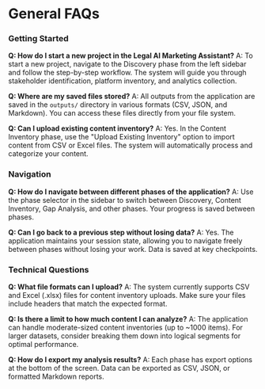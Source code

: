 # General FAQs

### Getting Started

**Q: How do I start a new project in the Legal AI Marketing Assistant?**
A: To start a new project, navigate to the Discovery phase from the left sidebar and follow the step-by-step workflow. The system will guide you through stakeholder identification, platform inventory, and analytics collection.

**Q: Where are my saved files stored?**
A: All outputs from the application are saved in the `outputs/` directory in various formats (CSV, JSON, and Markdown). You can access these files directly from your file system.

**Q: Can I upload existing content inventory?**
A: Yes. In the Content Inventory phase, use the "Upload Existing Inventory" option to import content from CSV or Excel files. The system will automatically process and categorize your content.

### Navigation

**Q: How do I navigate between different phases of the application?**
A: Use the phase selector in the sidebar to switch between Discovery, Content Inventory, Gap Analysis, and other phases. Your progress is saved between phases.

**Q: Can I go back to a previous step without losing data?**
A: Yes. The application maintains your session state, allowing you to navigate freely between phases without losing your work. Data is saved at key checkpoints.

### Technical Questions

**Q: What file formats can I upload?**
A: The system currently supports CSV and Excel (.xlsx) files for content inventory uploads. Make sure your files include headers that match the expected format.

**Q: Is there a limit to how much content I can analyze?**
A: The application can handle moderate-sized content inventories (up to ~1000 items). For larger datasets, consider breaking them down into logical segments for optimal performance.

**Q: How do I export my analysis results?**
A: Each phase has export options at the bottom of the screen. Data can be exported as CSV, JSON, or formatted Markdown reports.

